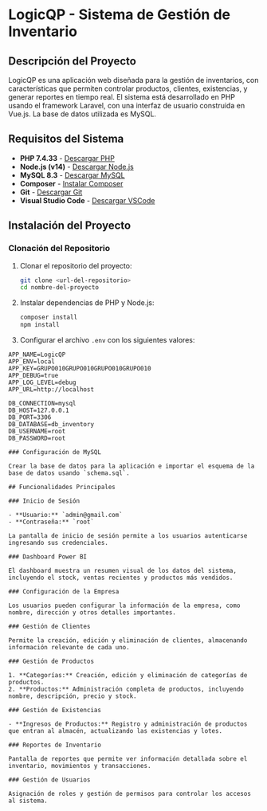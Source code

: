 # LogicQP - Sistema de Gestión de Inventario

## Descripción del Proyecto

LogicQP es una aplicación web diseñada para la gestión de inventarios, con características que permiten controlar productos, clientes, existencias, y generar reportes en tiempo real. El sistema está desarrollado en PHP usando el framework Laravel, con una interfaz de usuario construida en Vue.js. La base de datos utilizada es MySQL.

## Requisitos del Sistema

- **PHP 7.4.33** - [Descargar PHP](https://windows.php.net/downloads/releases/php-7.4.33-Win32-vc15-x64.zip)
- **Node.js (v14)** - [Descargar Node.js](https://nodejs.org/en/about/previous-releases)
- **MySQL 8.3** - [Descargar MySQL](https://cdn.mysql.com/archives/mysql-8.3/mysql-8.3.0-winx64.msi)
- **Composer** - [Instalar Composer](https://getcomposer.org/)
- **Git** - [Descargar Git](https://git-scm.com/downloads)
- **Visual Studio Code** - [Descargar VSCode](https://code.visualstudio.com/download)

## Instalación del Proyecto

### Clonación del Repositorio

1. Clonar el repositorio del proyecto:
    ```bash
    git clone <url-del-repositorio>
    cd nombre-del-proyecto
    ```

2. Instalar dependencias de PHP y Node.js:
    ```bash
    composer install
    npm install
    ```

3. Configurar el archivo `.env` con los siguientes valores:

```plaintext
APP_NAME=LogicQP
APP_ENV=local
APP_KEY=GRUPO010GRUPO010GRUPO010GRUPO010
APP_DEBUG=true
APP_LOG_LEVEL=debug
APP_URL=http://localhost

DB_CONNECTION=mysql
DB_HOST=127.0.0.1
DB_PORT=3306
DB_DATABASE=db_inventory
DB_USERNAME=root
DB_PASSWORD=root

### Configuración de MySQL

Crear la base de datos para la aplicación e importar el esquema de la base de datos usando `schema.sql`.

## Funcionalidades Principales

### Inicio de Sesión

- **Usuario:** `admin@gmail.com`
- **Contraseña:** `root`
  
La pantalla de inicio de sesión permite a los usuarios autenticarse ingresando sus credenciales.

### Dashboard Power BI

El dashboard muestra un resumen visual de los datos del sistema, incluyendo el stock, ventas recientes y productos más vendidos.

### Configuración de la Empresa

Los usuarios pueden configurar la información de la empresa, como nombre, dirección y otros detalles importantes.

### Gestión de Clientes

Permite la creación, edición y eliminación de clientes, almacenando información relevante de cada uno.

### Gestión de Productos

1. **Categorías:** Creación, edición y eliminación de categorías de productos.
2. **Productos:** Administración completa de productos, incluyendo nombre, descripción, precio y stock.

### Gestión de Existencias

- **Ingresos de Productos:** Registro y administración de productos que entran al almacén, actualizando las existencias y lotes.

### Reportes de Inventario

Pantalla de reportes que permite ver información detallada sobre el inventario, movimientos y transacciones.

### Gestión de Usuarios

Asignación de roles y gestión de permisos para controlar los accesos al sistema.

